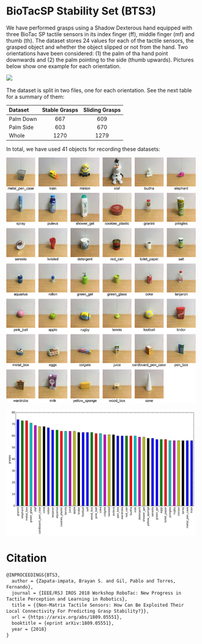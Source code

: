 # BioTacSP Stability Set (BTS3)

We have performed grasps using a Shadow Dexterous hand equipped with three BioTac SP tactile sensors in its index finger (ff), middle finger (mf) and thumb (th). The dataset stores 24 values for each of the tactile sensors, the grasped object and whether the object slipped or not from the hand. Two orientations have been considered: (1) the palm of tha hand point downwards and (2) the palm pointing to the side (thumb upwards). Pictures below show one example for each orientation.

<img src="https://github.com/yayaneath/biotac-sp-images/blob/master/examples.png"/>

The dataset is split in two files, one for each orientation. See the next table for a summary of them:

| Dataset   | Stable Grasps | Sliding Grasps |
|:---|:---:|:---:|
| Palm Down |      667      |       609      |
| Palm Side |      603      |       670      |
| Whole     |      1270     |      1279      |

In total, we have used 41 objects for recording these datasets:

![Alt text](objects.jpg "Objects in the dataset")

![Alt text](objects_distribution.jpg "Total number of grasps performed for each object")

# Citation
```
@INPROCEEDINGS{BTS3,
  author = {Zapata-impata, Brayan S. and Gil, Pablo and Torres, Fernando},
  journal = {IEEE/RSJ IROS 2018 Workshop RoboTac: New Progress in Tactile Perception and Learning in Robotics},
  title = {{Non-Matrix Tactile Sensors: How Can Be Exploited Their Local Connectivity For Predicting Grasp Stability?}},
  url = {https://arxiv.org/abs/1809.05551},
  booktitle = {eprint arXiv:1809.05551},
  year = {2018}
}
